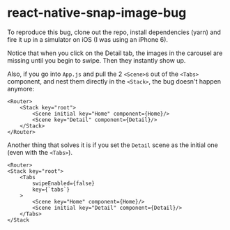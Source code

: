 # react-native-snap-image-bug

To reproduce this bug, clone out the repo, install dependencies (yarn) and fire it up in a simulator on iOS (I was using an iPhone 6).

Notice that when you click on the Detail tab, the images in the carousel are missing until you begin to swipe. Then they instantly show up. 

Also, if you go into `App.js` and pull the 2 `<Scene>`s out of the `<Tabs>` component, and nest them directly in the `<Stack>`, the bug doesn't happen anymore:

```
<Router>
    <Stack key="root">
        <Scene initial key="Home" component={Home}/>
        <Scene key="Detail" component={Detail}/>
    </Stack>
</Router>
```

Another thing that solves it is if you set the `Detail` scene as the initial one (even with the `<Tabs>`).

```
<Router>
<Stack key="root">
    <Tabs
        swipeEnabled={false}
        key={`tabs`}
    >
        <Scene key="Home" component={Home}/>
        <Scene initial key="Detail" component={Detail}/>
    </Tabs>
</Stack
```
